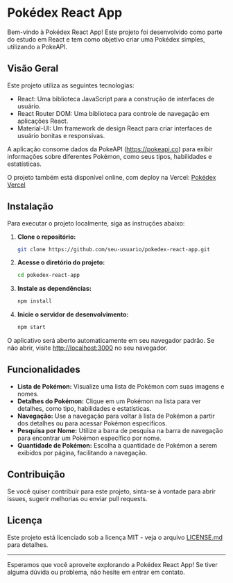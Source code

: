 # Pokédex React App

Bem-vindo à Pokédex React App! Este projeto foi desenvolvido como parte do estudo em React e tem como objetivo criar uma Pokédex simples, utilizando a PokeAPI.

## Visão Geral

Este projeto utiliza as seguintes tecnologias:

- React: Uma biblioteca JavaScript para a construção de interfaces de usuário.
- React Router DOM: Uma biblioteca para controle de navegação em aplicações React.
- Material-UI: Um framework de design React para criar interfaces de usuário bonitas e responsivas.

A aplicação consome dados da PokeAPI (https://pokeapi.co) para exibir informações sobre diferentes Pokémon, como seus tipos, habilidades e estatísticas.

O projeto também está disponível online, com deploy na Vercel: [Pokédex Vercel](https://pokedex-wermvasconcelos-projects.vercel.app) 

## Instalação

Para executar o projeto localmente, siga as instruções abaixo:

1. **Clone o repositório:**

   ```bash
   git clone https://github.com/seu-usuario/pokedex-react-app.git

2. **Acesse o diretório do projeto:**

   ```bash
   cd pokedex-react-app
   
3. **Instale as dependências:**

   ```bash
   npm install
   
4. **Inicie o servidor de desenvolvimento:**

   ```bash
   npm start
   
O aplicativo será aberto automaticamente em seu navegador padrão. Se não abrir, visite [http://localhost:3000](http://localhost:3000) no seu navegador.

## Funcionalidades

- **Lista de Pokémon:** Visualize uma lista de Pokémon com suas imagens e nomes.
- **Detalhes do Pokémon:** Clique em um Pokémon na lista para ver detalhes, como tipo, habilidades e estatísticas.
- **Navegação:** Use a navegação para voltar à lista de Pokémon a partir dos detalhes ou para acessar Pokémon específicos.
- **Pesquisa por Nome:** Utilize a barra de pesquisa na barra de navegação para encontrar um Pokémon específico por nome.
- **Quantidade de Pokémon:** Escolha a quantidade de Pokémon a serem exibidos por página, facilitando a navegação.

## Contribuição

Se você quiser contribuir para este projeto, sinta-se à vontade para abrir issues, sugerir melhorias ou enviar pull requests.

## Licença

Este projeto está licenciado sob a licença MIT - veja o arquivo [LICENSE.md](LICENSE.md) para detalhes.

---

Esperamos que você aproveite explorando a Pokédex React App! Se tiver alguma dúvida ou problema, não hesite em entrar em contato.
